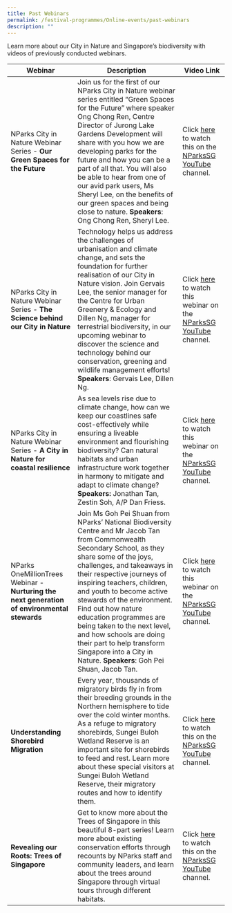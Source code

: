 ```yaml
---
title: Past Webinars
permalink: /festival-programmes/Online-events/past-webinars
description: ""
---
```

Learn more about our City in Nature and Singapore’s biodiversity with videos of previously conducted webinars.





| Webinar | Description | Video Link |
| -------- | -------- | -------- |
| NParks City in Nature Webinar Series - **Our Green Spaces for the Future** | Join us for the first of our NParks City in Nature webinar series entitled “Green Spaces for the Future” where speaker Ong Chong Ren, Centre Director of Jurong Lake Gardens Development will share with you how we are developing parks for the future and how you can be a part of all that. You will also be able to hear from one of our avid park users, Ms Sheryl Lee, on the benefits of our green spaces and being close to nature. **Speakers**: Ong Chong Ren, Sheryl Lee.|Click [here](https://go.gov.sg/nparksgsfcin) to watch this on the [NParksSG YouTube](https://www.youtube.com/nparkssg) channel.
| NParks City in Nature Webinar Series - **The Science behind our City in Nature** | Technology helps us address the challenges of urbanisation and climate change, and sets the foundation for further realisation of our City in Nature vision. Join Gervais Lee, the senior manager for the Centre for Urban Greenery & Ecology and Dillen Ng, manager for terrestrial biodiversity, in our upcoming webinar to discover the science and technology behind our conservation, greening and wildlife management efforts! **Speakers**: Gervais Lee, Dillen Ng. |Click [here](https://go.gov.sg/nparkssciencecin) to watch this webinar on the [NParksSG YouTube](https://www.youtube.com/nparkssg) channel.|
|NParks City in Nature Webinar Series - **A City in Nature for coastal resilience** | As sea levels rise due to climate change, how can we keep our coastlines safe cost-effectively while ensuring a liveable environment and flourishing biodiversity? Can natural habitats and urban infrastructure work together in harmony to mitigate and adapt to climate change? **Speakers:** Jonathan Tan, Zestin Soh, A/P Dan Friess. |Click [here](https://go.gov.sg/nparkscincoastalresilience) to watch this webinar on the [NParksSG YouTube](https://www.youtube.com/nparkssg) channel.|
| NParks OneMillionTrees Webinar - **Nurturing the next generation of environmental stewards**    | Join Ms Goh Pei Shuan from NParks’ National Biodiversity Centre and Mr Jacob Tan from Commonwealth Secondary School, as they share some of the joys, challenges, and takeaways in their respective journeys of inspiring teachers, children, and youth to become active stewards of the environment. Find out how nature education programmes are being taken to the next level, and how schools are doing their part to help transform Singapore into a City in Nature. **Speakers**: Goh Pei Shuan, Jacob Tan.  | Click [here](https://go.gov.sg/nparksgsfcin) to watch this webinar on the [NParksSG YouTube](https://www.youtube.com/nparkssg) channel.    |
|**Understanding Shorebird Migration**|Every year, thousands of migratory birds fly in from their breeding grounds in the Northern hemisphere to tide over the cold winter months. As a refuge to migratory shorebirds, Sungei Buloh Wetland Reserve is an important site for shorebirds to feed and rest. Learn more about these special visitors at Sungei Buloh Wetland Reserve, their migratory routes and how to identify them. |Click [here](https://go.gov.sg/nparksshorebirdanimation) to watch this on the [NParksSG YouTube](https://www.youtube.com/nparkssg) channel.
|**Revealing our Roots: Trees of Singapore**| Get to know more about the Trees of Singapore in this beautiful 8-part series! Learn more about existing conservation efforts through recounts by NParks staff and community leaders, and learn about the trees around Singapore through virtual tours through different habitats. |Click [here](https://go.gov.sg/revealingrootsplaylist) to watch this on the [NParksSG YouTube](https://www.youtube.com/nparkssg) channel.